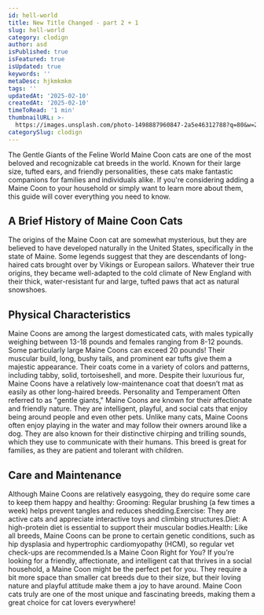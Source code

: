 ```yaml
---
id: hell-world
title: New Title Changed - part 2 + 1
slug: hell-world
category: clodign
author: asd
isPublished: true
isFeatured: true
isUpdated: true
keywords: ''
metaDesc: hjkmkmkm
tags: ''
updatedAt: '2025-02-10'
createdAt: '2025-02-10'
timeToRead: '1 min'
thumbnailURL: >-
  https://images.unsplash.com/photo-1498887960847-2a5e46312788?q=80&w=2069&auto=format&fit=crop&ixlib=rb-4.0.3&ixid=M3wxMjA3fDB8MHxwaG90by1wYWdlfHx8fGVufDB8fHx8fA%3D%3D
categorySlug: clodign
---
```

<p> The Gentle Giants of the Feline World Maine Coon cats are one of the most beloved and recognizable cat breeds in the world. Known for their large size, tufted ears, and friendly personalities, these cats make fantastic companions for families and individuals alike. If you're considering adding a Maine Coon to your household or simply want to learn more about them, this guide will cover everything you need to know.</p><h2 id="a-brief-history-of-maine-coon-cats"> A Brief History of Maine Coon Cats</h2><p> The origins of the Maine Coon cat are somewhat mysterious, but they are believed to have developed naturally in the United States, specifically in the state of Maine. Some legends suggest that they are descendants of long-haired cats brought over by Vikings or European sailors. Whatever their true origins, they became well-adapted to the cold climate of New England with their thick, water-resistant fur and large, tufted paws that act as natural snowshoes.</p><h2 id="physical-characteristics"> Physical Characteristics</h2><p> Maine Coons are among the largest domesticated cats, with males typically weighing between 13-18 pounds and females ranging from 8-12 pounds. Some particularly large Maine Coons can exceed 20 pounds! Their muscular build, long, bushy tails, and prominent ear tufts give them a majestic appearance. Their coats come in a variety of colors and patterns, including tabby, solid, tortoiseshell, and more. Despite their luxurious fur, Maine Coons have a relatively low-maintenance coat that doesn’t mat as easily as other long-haired breeds. Personality and Temperament Often referred to as "gentle giants," Maine Coons are known for their affectionate and friendly nature. They are intelligent, playful, and social cats that enjoy being around people and even other pets. Unlike many cats, Maine Coons often enjoy playing in the water and may follow their owners around like a dog. They are also known for their distinctive chirping and trilling sounds, which they use to communicate with their humans. This breed is great for families, as they are patient and tolerant with children.</p><h2 id="care-and-maintenance"> Care and Maintenance</h2><p> Although Maine Coons are relatively easygoing, they do require some care to keep them happy and healthy: Grooming: Regular brushing (a few times a week) helps prevent tangles and reduces shedding.Exercise: They are active cats and appreciate interactive toys and climbing structures.Diet: A high-protein diet is essential to support their muscular bodies.Health: Like all breeds, Maine Coons can be prone to certain genetic conditions, such as hip dysplasia and hypertrophic cardiomyopathy (HCM), so regular vet check-ups are recommended.Is a Maine Coon Right for You? If you’re looking for a friendly, affectionate, and intelligent cat that thrives in a social household, a Maine Coon might be the perfect pet for you. They require a bit more space than smaller cat breeds due to their size, but their loving nature and playful attitude make them a joy to have around. Maine Coon cats truly are one of the most unique and fascinating breeds, making them a great choice for cat lovers everywhere!</p>
